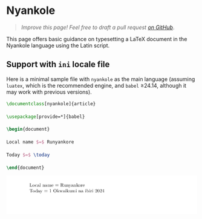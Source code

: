 # Nyankole

<blockquote>
  <p><em>Improve this page! Feel free to draft a pull request <a href="https://github.com/latex3/babel/tree/docs/docs">on GitHub</a></em>.</p>
</blockquote>

This page offers basic guidance on typesetting a LaTeX document in the
Nyankole language using the Latin script.

## Support with `ini` locale file

Here is a minimal sample file with `nyankole` as the main language
(assuming `luatex`, which is the recommended engine, and `babel` ≥24.14,
although it may work with previous versions).

```tex
\documentclass[nyankole]{article}

\usepackage[provide=*]{babel}

\begin{document}

Local name $=$ Runyankore

Today $=$ \today

\end{document}
```

![](../media/locale-nyankole.png)
